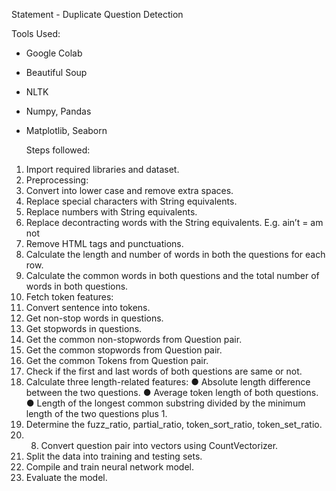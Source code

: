 Statement -  Duplicate Question Detection

 Tools Used:
- Google Colab
- Beautiful Soup
- NLTK
- Numpy, Pandas
- Matplotlib, Seaborn

  
  Steps followed:
1. Import required libraries and dataset.
2. Preprocessing:
 1. Convert into lower case and remove extra spaces.
 2. Replace special characters with String equivalents.
 3. Replace numbers with String equivalents.
 4. Replace decontracting words with the String equivalents.
     E.g. ain’t = am not
 5. Remove HTML tags and punctuations.
3. Calculate the length and number of words in both the questions for each row.
4. Calculate the common words in both questions and the total number of words in both questions.
5. Fetch token features:
 1. Convert sentence into tokens.
 2. Get non-stop words in questions.
 3. Get stopwords in questions.
 4. Get the common non-stopwords from Question pair.
 5. Get the common stopwords from Question pair.
 6. Get the common Tokens from Question pair.
 7. Check if the first and last words of both questions are same or not.
6. Calculate three length-related features:
  ● Absolute length difference between the two questions.
  ● Average token length of both questions.
  ● Length of the longest common substring divided by the minimum length of
the two questions plus 1.
7. Determine the fuzz_ratio, partial_ratio, token_sort_ratio, token_set_ratio.
8. 8. Convert question pair into vectors using CountVectorizer.
9. Split the data into training and testing sets.
10. Compile and train neural network model.
11. Evaluate the model.

